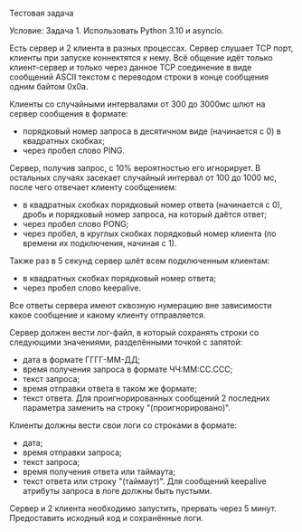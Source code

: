 Тестовая задача

Условие:
Задача 1.
Использовать Python 3.10 и asyncio.

Есть сервер и 2 клиента в разных процессах. Сервер слушает TCP порт, клиенты при запуске коннектятся к нему. Всё общение идёт только клиент-сервер и только через данное TCP соединение в виде сообщений ASCII текстом с переводом строки в конце сообщения одним байтом 0x0a.

Клиенты со случайными интервалами от 300 до 3000мс шлют на сервер сообщения в формате:
- порядковый номер запроса в десятичном виде (начинается с 0) в квадратных скобках;
- через пробел слово PING.

Сервер, получив запрос, с 10% вероятностью его игнорирует. В остальных случаях засекает случайный интервал от 100 до 1000 мс, после чего отвечает клиенту сообщением:
- в квадратных скобках порядковый номер ответа (начинается с 0), дробь и порядковый номер запроса, на который даётся ответ;
- через пробел слово PONG;
- через пробел, в круглых скобках порядковый номер клиента (по времени их подключения, начиная с 1).

Также раз в 5 секунд сервер шлёт всем подключенным клиентам:
- в квадратных скобках порядковый номер ответа;
- через пробел слово keepalive.

Все ответы сервера имеют сквозную нумерацию вне зависимости какое сообщение и какому клиенту отправляется.

Сервер должен вести лог-файл, в который сохранять строки со следующими значениями, разделёнными точкой с запятой:
- дата в формате ГГГГ-ММ-ДД;
- время получения запроса в формате ЧЧ:ММ:СС.ССС;
- текст запроса;
- время отправки ответа в таком же формате;
- текст ответа.
Для проигнорированных сообщений 2 последних параметра заменить на строку "(проигнорировано)".

Клиенты должны вести свои логи со строками в формате:
- дата;
- время отправки запроса;
- текст запроса;
- время получения ответа или таймаута;
- текст ответа или строку "(таймаут)".
Для сообщений keepalive атрибуты запроса в логе должны быть пустыми.

Сервер и 2 клиента необходимо запустить, прервать через 5 минут.
Предоставить исходный код и сохранённые логи.
